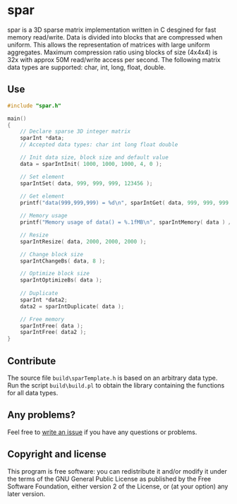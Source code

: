  spar
=================================================

spar is a 3D sparse matrix implementation written in C desgined for fast memory read/write. Data is divided into blocks that are compressed when uniform. This allows the representation of matrices with large uniform aggregates. Maximum compression ratio using blocks of size (4x4x4) is 32x with approx 50M read/write access per second. The following matrix data types are supported: char, int, long, float, double.


Use
----------------------

```C
#include "spar.h"

main()
{
	// Declare sparse 3D integer matrix
	sparInt *data;
	// Accepted data types: char int long float double

	// Init data size, block size and default value
	data = sparIntInit( 1000, 1000, 1000, 4, 0 );

	// Set element
	sparIntSet( data, 999, 999, 999, 123456 );
	
	// Get element
	printf("data(999,999,999) = %d\n", sparIntGet( data, 999, 999, 999 ));

	// Memory usage
	printf("Memory usage of data() = %.1fMB\n", sparIntMemory( data ) / 1024. / 1024. );

	// Resize
	sparIntResize( data, 2000, 2000, 2000 );

	// Change block size
	sparIntChangeBs( data, 8 );

	// Optimize block size
	sparIntOptimizeBs( data );
	
	// Duplicate
	sparInt *data2;
	data2 = sparIntDuplicate( data );

	// Free memory
	sparIntFree( data );
	sparIntFree( data2 );
}
```

Contribute
----------------------

The source file `build\sparTemplate.h` is based on an arbitrary data type. Run the script `build\build.pl` to obtain the library containing the functions for all data types.


Any problems?
-------------
Feel free to [write an issue](https://github.com/B0RJA/sparMatrix/issues) if you have any questions or problems.


Copyright and license
---------------------

This program is free software: you can redistribute it and/or modify it under the terms of the GNU General Public License as published by the Free Software Foundation, either version 2 of the License, or (at your option) any later version.
